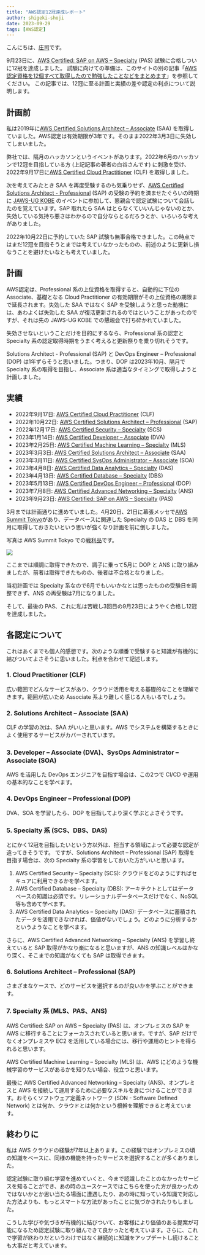```yaml
---
title: "AWS認定12冠達成レポート"
author: shigeki-shoji
date: 2023-09-29
tags: [AWS認定]
---
```


こんにちは、[庄司](https://github.com/edward-mamezou)です。

9月23日に、[AWS Certified: SAP on AWS – Specialty](https://aws.amazon.com/jp/certification/certified-sap-on-aws-specialty/) (PAS) 試験に合格しついに12冠を達成しました。
試験に向けての準備は、このサイトの別の記事「[AWS認定資格を12個すべて取得したので勉強したことなどをまとめます](/blogs/2022/12/12/aws_all_certified/)」を参照してください。
この記事では、12冠に至る計画と実績の差や認定の利点について説明します。

## 計画前

私は2019年に[AWS Certified Solutions Architect – Associate](https://www.credly.com/earner/earned/badge/1fe512fd-09c4-4bf8-a04f-646e8916d6e2) (SAA) を取得していました。AWS認定は有効期限が3年です。そのまま2022年3月3日に失効してしまいました。

弊社では、隔月のハッカソンというイベントがあります。2022年6月のハッカソンで12冠を目指している方 (上記記事の著者の白谷さんです) に刺激を受け、2022年9月17日に[AWS Certified Cloud Practitioner](https://aws.amazon.com/jp/certification/certified-cloud-practitioner/) (CLF) を取得しました。

次を考えてみたとき SAA を再度受験するのも気乗りせず、[AWS Certified Solutions Architect - Professional](https://aws.amazon.com/jp/certification/certified-solutions-architect-professional/) (SAP) の受験の予約を済ませたぐらいの時期に [JAWS-UG KOBE](https://jaws-ug-kobe.doorkeeper.jp/) のイベントに参加して、懇親会で認定試験について会話したのを覚えています。SAP 取れたら SAA はとらなくていいんじゃないのとか、失効している気持ち悪さはわかるので自分ならとるだろうとか、いろいろな考えがありました。

2022年10月22日に予約していた SAP 試験も無事合格できました。この時点ではまだ12冠を目指そうとまでは考えていなかったものの、前述のように更新し損なうことを避けたいなとも考えていました。

## 計画

AWS認定は、Professional 系の上位資格を取得すると、自動的に下位の Associate、基礎となる Cloud Practitioner の有効期限がその上位資格の期限まで延長されます。失効した SAA ではなく SAP を受験しようと思った動機には、あわよくば失効した SAA が復活更新されるのではということがあったのですが、それは先の JAWS-UG KOBE での懇親会で打ち砕かれていました。

失効させないということだけを目的にするなら、Professional 系の認定と Specialty 系の認定取得時期をうまく考えると更新祭りを乗り切れそうです。

Solutions Architect - Professional (SAP) と DevOps Engineer – Professional (DOP) は1年ずらそうと思いました。つまり、DOP は2023年10月、隔月で Specialty 系の取得を目指し、Associate 系は適当なタイミングで取得しようと計画しました。

## 実績

- 2022年9月17日: [AWS Certified Cloud Practitioner](https://aws.amazon.com/jp/certification/certified-cloud-practitioner/) (CLF)
- 2022年10月22日: [AWS Certified Solutions Architect – Professional](https://aws.amazon.com/jp/certification/certified-solutions-architect-professional/) (SAP)
- 2022年12月17日: [AWS Certified Security – Specialty](https://aws.amazon.com/jp/certification/certified-security-specialty/) (SCS)
- 2023年1月14日: [AWS Certified Developer – Associate](https://aws.amazon.com/jp/certification/certified-developer-associate/) (DVA)
- 2023年2月25日: [AWS Certified Machine Learning – Specialty](https://aws.amazon.com/jp/certification/certified-machine-learning-specialty/) (MLS)
- 2023年3月3日: [AWS Certified Solutions Architect – Associate](https://aws.amazon.com/jp/certification/certified-solutions-architect-associate/) (SAA)
- 2023年3月11日: [AWS Certified SysOps Administrator – Associate](https://aws.amazon.com/jp/certification/certified-sysops-admin-associate/) (SOA)
- 2023年4月8日: [AWS Certified Data Analytics – Specialty](https://aws.amazon.com/jp/certification/certified-data-analytics-specialty/) (DAS)
- 2023年4月13日: [AWS Certified Database – Specialty](https://aws.amazon.com/jp/certification/certified-database-specialty/) (DBS)
- 2023年5月13日: [AWS Certified DevOps Engineer – Professional](https://aws.amazon.com/jp/certification/certified-devops-engineer-professional/) (DOP)
- 2023年7月8日: [AWS Certified Advanced Networking – Specialty](https://aws.amazon.com/jp/certification/certified-advanced-networking-specialty/) (ANS)
- 2023年9月23日: [AWS Certified: SAP on AWS – Specialty](https://aws.amazon.com/jp/certification/certified-sap-on-aws-specialty/) (PAS)

3月までは計画通りに進めていました。4月20日、21日に幕張メッセで[AWS Summit Tokyo](https://aws.amazon.com/jp/summits/tokyo-2023/)があり、データベースに関連した Specialty の DAS と DBS を同月に取得しておきたいという思いが強くなり計画を前に倒しました。

写真は AWS Summit Tokyo での[戦利品](https://x.com/takesection/status/1649746663081394176)です。

![](https://pbs.twimg.com/media/FuUTnsFagAIk9OD?format=jpg&name=small)

ここまでは順調に取得できたので、調子に乗って5月に DOP と ANS に取り組みましたが、前者は取得できたものの、後者は不合格となりました。

当初計画では Specialty 系なので6月でもいいかなとは思ったものの受験日を調整できず、ANS の再受験は7月になりました。

そして、最後の PAS、これに私は苦戦し3回目の9月23日にようやく合格し12冠を達成しました。

## 各認定について

これはあくまでも個人的感想です。次のような順番で受験すると知識が有機的に結びついてよさそうに思いました。利点を合わせて記述します。

### 1. Cloud Practitioner (CLF)

広い範囲でどんなサービスがあり、クラウド活用を考える基礎的なことを理解できます。範囲が広いため Associate 系より難しく感じる人もいるでしょう。

### 2. Solutions Architect – Associate (SAA)

CLF の学習の次は、SAA がいいと思います。AWS でシステムを構築するときによく使用するサービスがカバーされています。

### 3. Developer – Associate (DVA)、SysOps Administrator – Associate (SOA)

AWS を活用した DevOps エンジニアを目指す場合は、この2つで CI/CD や運用の基本的なことを学べます。

### 4. DevOps Engineer – Professional (DOP)

DVA、SOA を学習したら、DOP を目指してより深く学ぶとよさそうです。

### 5. Specialty 系 (SCS、DBS、DAS)

とにかく12冠を目指したいという方以外は、担当する領域によって必要な認定が違ってきそうです。
ですが、Solutions Architect – Professional (SAP) 取得を目指す場合は、次の Specialty 系の学習をしておいた方がいいと思います。

1. AWS Certified Security – Specialty (SCS): クラウドをどのようにすればセキュアに利用できるかを学べます。
2. AWS Certified Database – Specialty (DBS): アーキテクトとしてはデータベースの知識は必須です。リレーショナルデータベースだけでなく、NoSQL 等も含めて学べます。
3. AWS Certified Data Analytics – Specialty (DAS): データベースに蓄積されたデータを活用できなければ、価値がないでしょう。どのように分析するかというようなことを学べます。

さらに、AWS Certified Advanced Networking – Specialty (ANS) を学習し終えていると SAP 取得がかなり楽になると思いますが、ANS の知識レベルはかなり深く、そこまでの知識がなくても SAP は取得できます。

### 6. Solutions Architect – Professional (SAP)

さまざまなケースで、どのサービスを選択するのが良いかを学ぶことができます。

### 7. Specialty 系 (MLS、PAS、ANS)

AWS Certified: SAP on AWS – Specialty (PAS) は、オンプレミスの SAP を AWS に移行することにフォーカスされていると思います。ですが、SAP だけでなくオンプレミスや EC2 を活用している場合には、移行や運用のヒントを得られると思います。

AWS Certified Machine Learning – Specialty (MLS) は、AWS にどのような機械学習のサービスがあるかを知りたい場合、役立つと思います。

最後に AWS Certified Advanced Networking – Specialty (ANS)、オンプレミスと AWS を接続して運用するために必要なスキルを身につけることができます。おそらくソフトウェア定義ネットワーク (SDN - Software Defined Network) とは何か、クラウドとは何かという根幹を理解できると考えています。

## 終わりに

私は AWS クラウドの経験が7年以上あります。この経験ではオンプレミスの頃の知識をベースに、同様の機能を持ったサービスを選択することが多くありました。

認定試験に取り組む学習を進めていくと、今まで認識したことのなかったサービスを知ることができ、あの時のユースケースではこちらを使った方が良かったのではないかとか思い当たる場面に遭遇したり、あの時に知っている知識で対応した方法よりも、もっとスマートな方法があったことに気づかされたりもしました。

こうした学びや気づきが有機的に結びついて、お客様により価値のある提案が可能になるため認定試験に取り組んできて良かったと考えています。さらに、これで学習が終わりだというわけではなく継続的に知識をアップデートし続けることも大事だと考えています。
